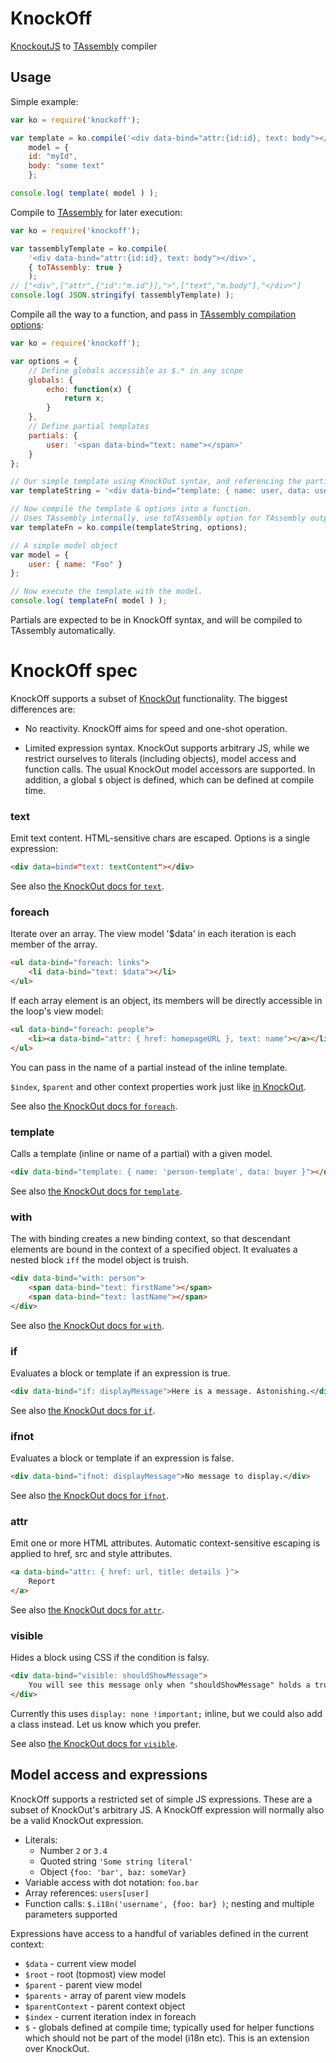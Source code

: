 KnockOff
========

[KnockoutJS](http://knockoutjs.com/) to [TAssembly](https://github.com/gwicke/tassembly) compiler

## Usage

Simple example:
```javascript
var ko = require('knockoff');

var template = ko.compile('<div data-bind="attr:{id:id}, text: body"></div>'),
    model = {
	id: "myId",
	body: "some text"
    };

console.log( template( model ) );
```

Compile to [TAssembly](https://github.com/gwicke/tassembly) for later execution:
```javascript
var ko = require('knockoff');

var tassemblyTemplate = ko.compile(
	'<div data-bind="attr:{id:id}, text: body"></div>',
	{ toTAssembly: true }
    );
// ["<div",["attr",{"id":"m.id"}],">",["text","m.body"],"</div>"]
console.log( JSON.stringify( tassemblyTemplate) );
```

Compile all the way to a function, and pass in [TAssembly compilation
options](https://github.com/gwicke/tassembly/blob/master/README.md#usage):
```javascript
var ko = require('knockoff');

var options = {
    // Define globals accessible as $.* in any scope
    globals: {
        echo: function(x) {
            return x;
        }
    },
    // Define partial templates
    partials: {
        user: '<span data-bind="text: name"></span>'
    }
};

// Our simple template using KnockOut syntax, and referencing the partial
var templateString = '<div data-bind="template: { name: user, data: user }"></div>';

// Now compile the template & options into a function.
// Uses TAssembly internally, use toTAssembly option for TAssembly output.
var templateFn = ko.compile(templateString, options);

// A simple model object
var model = {
    user: { name: "Foo" }
};

// Now execute the template with the model.
console.log( templateFn( model ) );
```

Partials are expected to be in KnockOff syntax, and will be compiled to
TAssembly automatically.


KnockOff spec
=============

KnockOff supports a subset of [KnockOut](http://knockoutjs.com/documentation/introduction.html) functionality. The biggest differences are:

- No reactivity. KnockOff aims for speed and one-shot operation.

- Limited expression syntax. KnockOut supports arbitrary JS, while we restrict
  ourselves to literals (including objects), model access and function calls.
  The usual KnockOut model accessors are supported. In addition, a global
  ```$``` object is defined, which can be defined at compile time.


### text
Emit text content. HTML-sensitive chars are escaped. Options is a single
expression:
```html
<div data=bind="text: textContent"></div>
```
See also [the KnockOut docs for ```text```](http://knockoutjs.com/documentation/text-binding.html).

### foreach
Iterate over an array. The view model '$data' in each iteration is each member of the
array.
```html
<ul data-bind="foreach: links">
    <li data-bind="text: $data"></li>
</ul>
```

If each array element is an object, its members will be directly accessible
in the loop's view model:

```html
<ul data-bind="foreach: people">
    <li><a data-bind="attr: { href: homepageURL }, text: name"></a></li>
</ul>
```
You can pass in the name of a partial instead of the inline template.

```$index```, ```$parent``` and other context properties work just like [in
KnockOut](http://knockoutjs.com/documentation/foreach-binding.html).

See also [the KnockOut docs for ```foreach```](http://knockoutjs.com/documentation/foreach-binding.html).

### template
Calls a template (inline or name of a partial) with a given model.
```html
<div data-bind="template: { name: 'person-template', data: buyer }"></div>
```
See also [the KnockOut docs for ```template```](http://knockoutjs.com/documentation/template-binding.html).

### with
The with binding creates a new binding context, so that descendant elements
are bound in the context of a specified object. It evaluates a nested block
```iff``` the model object is truish.
```html
<div data-bind="with: person">
    <span data-bind="text: firstName"></span>
    <span data-bind="text: lastName"></span>
</div>
```
See also [the KnockOut docs for ```with```](http://knockoutjs.com/documentation/with-binding.html).

### if
Evaluates a block or template if an expression is true.
```html
<div data-bind="if: displayMessage">Here is a message. Astonishing.</div>
```
See also [the KnockOut docs for ```if```](http://knockoutjs.com/documentation/if-binding.html).

### ifnot
Evaluates a block or template if an expression is false.
```html
<div data-bind="ifnot: displayMessage">No message to display.</div>
```
See also [the KnockOut docs for ```ifnot```](http://knockoutjs.com/documentation/ifnot-binding.html).

### attr
Emit one or more HTML attributes. Automatic context-sensitive escaping is
applied to href, src and style attributes. 

```html
<a data-bind="attr: { href: url, title: details }">
    Report
</a>
```
See also [the KnockOut docs for ```attr```](http://knockoutjs.com/documentation/attr-binding.html).

### visible
Hides a block using CSS if the condition is falsy.

```html
<div data-bind="visible: shouldShowMessage">
    You will see this message only when "shouldShowMessage" holds a true value.
</div>
```

Currently this uses ```display: none !important;``` inline, but we could also
add a class instead. Let us know which you prefer.

See also [the KnockOut docs for ```visible```](http://knockoutjs.com/documentation/visible-binding.html).

Model access and expressions
----------------------------
KnockOff supports a restricted set of simple JS expressions. These are a
subset of KnockOut's arbitrary JS. A KnockOff expression will normally also be
a valid KnockOut expression.

* Literals: 
  * Number ```2``` or ```3.4```
  * Quoted string ```'Some string literal'```
  * Object ```{foo: 'bar', baz: someVar}```
* Variable access with dot notation: ```foo.bar```
* Array references: ```users[user]```
* Function calls: ```$.i18n('username', {foo: bar} )```; nesting and multiple
  parameters supported

Expressions have access to a handful of variables defined in the current
context:
* ```$data``` - current view model
* ```$root``` - root (topmost) view model
* ```$parent``` - parent view model
* ```$parents``` - array of parent view models
* ```$parentContext``` - parent context object
* ```$index``` - current iteration index in foreach
* ```$``` - globals defined at compile time; typically used for helper functions
  which should not be part of the model (i18n etc). This is an extension over
  KnockOut.
